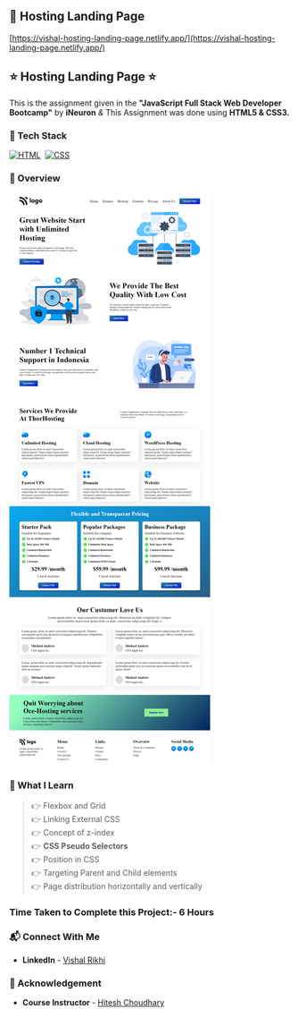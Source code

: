 ## 🔗 Hosting Landing Page
[https://vishal-hosting-landing-page.netlify.app/](https://vishal-hosting-landing-page.netlify.app/)


## ⭐ Hosting Landing Page ⭐

This is the assignment given in the **"JavaScript Full Stack Web Developer Bootcamp"** by **iNeuron** *&* This Assignment was done using **HTML5 & CSS3.**


### 📌 Tech Stack

[![HTML](https://img.shields.io/badge/html5%20-%23E34F26.svg?&style=for-the-badge&logo=html5&logoColor=white)](https://github.com/pk170970)&nbsp; [![CSS](https://img.shields.io/badge/css3%20-%231572B6.svg?&style=for-the-badge&logo=css3&logoColor=white)](https://github.com/pk170970)&nbsp;


### 📌 Overview

![PROJECT-SCREENSHOT](./vishal-hosting-landing-page.png)

### 📌 What I Learn

> 👉 Flexbox and Grid  <br>
  👉 Linking External CSS  <br>
  👉 Concept of z-index  <br>
  👉 **CSS Pseudo Selectors**  <br>
  👉 Position in CSS <br>
  👉 Targeting Parent and Child elements <br>
  👉 Page distribution horizontally and vertically  <br>

### Time Taken to Complete this Project:- 6 Hours

### 📬 Connect With Me

- **LinkedIn** - [Vishal Rikhi](https://www.linkedin.com/in/vishal-rikhi/)

### 📌 Acknowledgement

- **Course Instructor** - [Hitesh Choudhary](https://www.linkedin.com/in/hiteshchoudhary/)



